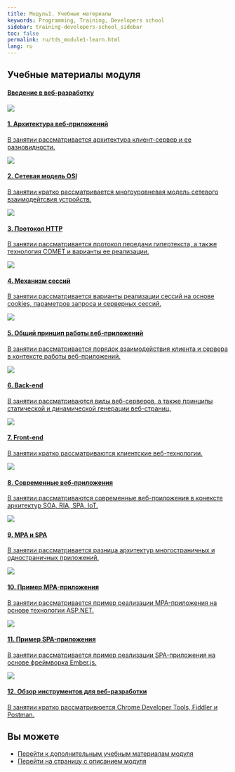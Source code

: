 ```yaml
---
title: Модуль1. Учебные материалы
keywords: Programming, Training, Developers school
sidebar: training-developers-school_sidebar
toc: false
permalink: ru/tds_module1-learn.html
lang: ru
---
```


## Учебные материалы модуля

<div class="panel-group">
    <div class="panel panel-default">
        <div class="panel-heading">
            <h4 class="panel-title">
                <a data-toggle="collapse" href="#collapse2">
                Введение в веб-разработку</a>
            </h4>
        </div>
        <div id="collapse2" class="panel-collapse collapse  in">
            <div class="panel-body">
                <div class="row items">
                    <div class="col-sm-6 col-md-4 portfolio-item">
                        <a href="{{ 'https://www.youtube.com/watch?v=gERnjWLUaK0&list=PLlhqsC7hBaSdSon8kbOeYWkb_sTz14Hq0' | relative_url }}" class="portfolio-link" target="_blank">
                            <div class="img-wrapper">
                                <img src="{{ "/images/pages/trainings/developers-school/module1/architecture.jpg" | relative_url}}" class="products-img">
                            </div>
                            <h4><span class="item-head">1. Архитектура веб-приложений</span></h4>
                            <p>В занятии рассматривается архитектура клиент-сервер и ее разновидности.</p>
                        </a>
                    </div>
                    <div class="col-sm-6 col-md-4 portfolio-item">
                        <a href="{{ 'https://www.youtube.com/watch?v=R458L8K9aIU&list=PLlhqsC7hBaSdSon8kbOeYWkb_sTz14Hq0' | relative_url }}" class="portfolio-link" target="_blank">
                            <div class="img-wrapper">
                                <img src="{{ "/images/pages/trainings/developers-school/module1/osi.jpg" | relative_url}}" class="products-img">
                            </div>
                            <h4><span class="item-head">2. Сетевая модель OSI</span></h4>
                            <p>В занятии кратко рассматривается многоуровневая модель сетевого взаимодейтсвия устройств.</p>
                        </a>
                    </div>
                    <div class="col-sm-6 col-md-4 portfolio-item">
                        <a href="{{ 'https://www.youtube.com/watch?v=_xW7huwTVqU&list=PLlhqsC7hBaSdSon8kbOeYWkb_sTz14Hq0' | relative_url }}" class="portfolio-link" target="_blank">
                            <div class="img-wrapper">
                                <img src="{{ "/images/pages/trainings/developers-school/module1/http.jpg" | relative_url}}" class="products-img">
                            </div>
                            <h4><span class="item-head">3. Протокол HTTP</span></h4>
                            <p>В занятии рассматривается протокол передачи гипертекста, а также технология COMET и варианты ее реализации.</p>
                        </a>
                    </div>
                </div>
                <div class="row items">
                    <div class="col-sm-6 col-md-4 portfolio-item">
                        <a href="{{ 'https://www.youtube.com/watch?v=vEwBAsqcVB4&list=PLlhqsC7hBaSdSon8kbOeYWkb_sTz14Hq0' | relative_url }}" class="portfolio-link" target="_blank">
                            <div class="img-wrapper">
                                <img src="{{ "/images/pages/trainings/developers-school/module1/sessions.jpg" | relative_url}}" class="products-img">
                            </div>
                            <h4><span class="item-head">4. Механизм сессий</span></h4>
                            <p>В занятии рассматривается варианты реализации сессий на основе cookies, параметров запроса и серверных сессий.</p>
                        </a>
                    </div>
                    <div class="col-sm-6 col-md-4 portfolio-item">
                        <a href="{{ 'https://www.youtube.com/watch?v=j0pFteIaxJc&list=PLlhqsC7hBaSdSon8kbOeYWkb_sTz14Hq0' | relative_url }}" class="portfolio-link" target="_blank">
                            <div class="img-wrapper">
                                <img src="{{ "/images/pages/trainings/developers-school/module1/general-web.jpg" | relative_url}}" class="products-img">
                            </div>
                            <h4><span class="item-head">5. Общий принцип работы веб-приложений</span></h4>
                            <p>В занятии рассматривается порядок взаимодействия клиента и сервера в контексте работы веб-приложений.</p>
                        </a>
                    </div>
                    <div class="col-sm-6 col-md-4 portfolio-item">
                        <a href="{{ 'https://www.youtube.com/watch?v=amRjuBjVt8I&list=PLlhqsC7hBaSdSon8kbOeYWkb_sTz14Hq0' | relative_url }}" class="portfolio-link" target="_blank">
                            <div class="img-wrapper">
                                <img src="{{ "/images/pages/trainings/developers-school/module1/back-end.jpg" | relative_url}}" class="products-img">
                            </div>
                            <h4><span class="item-head">6. Back-end</span></h4>
                            <p>В занятии рассматриваются виды веб-серверов, а также принципы статической и динамической генерации веб-страниц.</p>
                        </a>
                    </div>
                </div>
                <div class="row items">
                    <div class="col-sm-6 col-md-4 portfolio-item">
                        <a href="{{ 'https://www.youtube.com/watch?v=XBpWdjx3imU&list=PLlhqsC7hBaSdSon8kbOeYWkb_sTz14Hq0' | relative_url }}" class="portfolio-link" target="_blank">
                            <div class="img-wrapper">
                                <img src="{{ "/images/pages/trainings/developers-school/module1/front-end.jpg" | relative_url}}" class="products-img">
                            </div>
                            <h4><span class="item-head">7. Front-end</span></h4>
                            <p>В занятии кратко рассматриваются клиентские веб-технологии.</p>
                        </a>
                    </div>
                    <div class="col-sm-6 col-md-4 portfolio-item">
                        <a href="{{ 'https://www.youtube.com/watch?v=jjQfRzkSHaY&list=PLlhqsC7hBaSdSon8kbOeYWkb_sTz14Hq0' | relative_url }}" class="portfolio-link" target="_blank">
                            <div class="img-wrapper">
                                <img src="{{ "/images/pages/trainings/developers-school/module1/modern-apps.jpg" | relative_url}}" class="products-img">
                            </div>
                            <h4><span class="item-head">8. Современные веб-приложения</span></h4>
                            <p>В занятии рассматриваются современные веб-приложения в конексте архитектур SOA, RIA, SPA, IoT.</p>
                        </a>
                    </div>
                    <div class="col-sm-6 col-md-4 portfolio-item">
                        <a href="{{ 'https://www.youtube.com/watch?v=l00DuqUsZZs&list=PLlhqsC7hBaSdSon8kbOeYWkb_sTz14Hq0' | relative_url }}" class="portfolio-link" target="_blank">
                            <div class="img-wrapper">
                                <img src="{{ "/images/pages/trainings/developers-school/module1/mpa-spa.jpg" | relative_url}}" class="products-img">
                            </div>
                            <h4><span class="item-head">9. MPA и SPA</span></h4>
                            <p>В занятии рассматривается разница архитектур многостраничных и одностраничных приложений.</p>
                        </a>
                    </div>
                </div>
                <div class="row items">
                    <div class="col-sm-6 col-md-4 portfolio-item">
                        <a href="{{ 'https://www.youtube.com/watch?v=SknXUhnbMHE&list=PLlhqsC7hBaSdSon8kbOeYWkb_sTz14Hq0' | relative_url }}" class="portfolio-link" target="_blank">
                            <div class="img-wrapper">
                                <img src="{{ "/images/pages/trainings/developers-school/module1/mpa.jpg" | relative_url}}" class="products-img">
                            </div>
                            <h4><span class="item-head">10. Пример MPA-приложения</span></h4>
                            <p>В занятии рассматривается пример реализации MPA-приложения на основе технологии ASP.NET.</p>
                        </a>
                    </div>
                    <div class="col-sm-6 col-md-4 portfolio-item">
                        <a href="{{ 'https://www.youtube.com/watch?v=aWywuZbdvpU&list=PLlhqsC7hBaSdSon8kbOeYWkb_sTz14Hq0' | relative_url }}" class="portfolio-link" target="_blank">
                            <div class="img-wrapper">
                                <img src="{{ "/images/pages/trainings/developers-school/module1/spa.jpg" | relative_url}}" class="products-img">
                            </div>
                            <h4><span class="item-head">11. Пример SPA-приложения</span></h4>
                            <p>В занятии рассматривается пример реализации SPA-приложения на основе фреймворка Ember.js.</p>
                        </a>
                    </div>
                    <div class="col-sm-6 col-md-4 portfolio-item">
                        <a href="{{ 'https://www.youtube.com/watch?v=42ZvopKusvM&list=PLlhqsC7hBaSdSon8kbOeYWkb_sTz14Hq0' | relative_url }}" class="portfolio-link" target="_blank">
                            <div class="img-wrapper">
                                <img src="{{ "/images/pages/trainings/developers-school/module1/instruments-web.jpg" | relative_url}}" class="products-img">
                            </div>
                            <h4><span class="item-head">12. Обзор инструментов для веб-разработки</span></h4>
                            <p>В занятии кратко рассматривюется Chrome Developer Tools, Fiddler и Postman.</p>
                        </a>
                    </div>
                </div>
            </div>
        </div>
    </div>
</div>

## Вы можете

* [Перейти к дополнительным учебным материалам модуля](tds_module1-appendix.html)
* [Перейти на страницу с описанием модуля](tds_module1-about.html)

